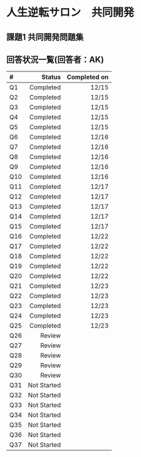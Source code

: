 # 人生逆転サロン　共同開発
## 課題1 共同開発問題集

## 回答状況一覧(回答者：AK)

| #          | Status      | Completed on |
|:-----------|------------:|-------------:|
| Q1         |   Completed |         12/15|        
| Q2         |   Completed |         12/15|        
| Q3         |   Completed |         12/15|        
| Q4         |   Completed |         12/15|        
| Q5         |   Completed |         12/15|        
| Q6         |   Completed |         12/16|        
| Q7         |   Completed |         12/16|        
| Q8         |   Completed |         12/16|        
| Q9         |   Completed |         12/16|        
| Q10        |   Completed |         12/16|        
| Q11        |   Completed |         12/17|        
| Q12        |   Completed |         12/17|        
| Q13        |   Completed |         12/17|        
| Q14        |   Completed |         12/17|  
| Q15        |   Completed |         12/17|    
| Q16        |   Completed |         12/22|        
| Q17        |   Completed |         12/22|        
| Q18        |   Completed |         12/22|        
| Q19        |   Completed |         12/22|        
| Q20        |   Completed |         12/22|        
| Q21        |   Completed |         12/23|        
| Q22        |   Completed |         12/23|        
| Q23        |   Completed |         12/23|        
| Q24        |   Completed |         12/23|        
| Q25        |   Completed |         12/23|        
| Q26        |      Review |              |        
| Q27        |      Review |              |        
| Q28        |      Review |              |        
| Q29        |      Review |              |        
| Q30        |      Review |              |        
| Q31        |  Not Started|              |        
| Q32        |  Not Started|              |        
| Q33        |  Not Started|              |        
| Q34        |  Not Started|              |        
| Q35        |  Not Started|              |        
| Q36        |  Not Started|              |        
| Q37        |  Not Started|              |